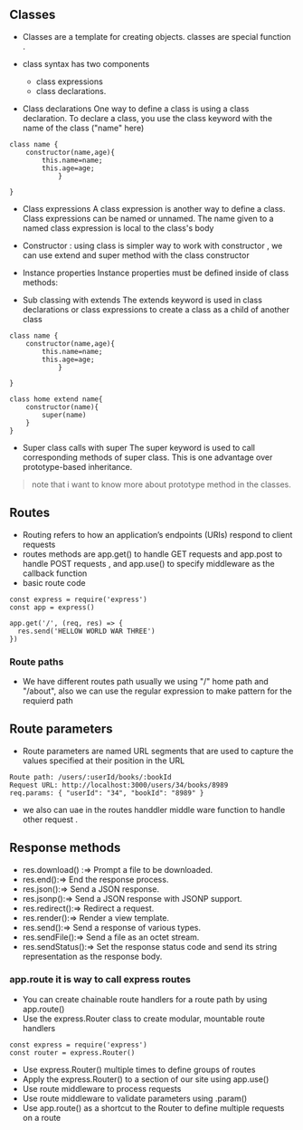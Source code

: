 ## Classes
 * Classes are a template for creating objects. classes are special function .
 * class syntax has two components
    * class expressions 
    * class declarations.

* Class declarations
One way to define a class is using a class declaration. To declare a class, you use the class keyword with the name of the class ("name" here)

```
class name {
    constructor(name,age){
        this.name=name;
        this.age=age;
            }

}

```
* Class expressions
A class expression is another way to define a class. Class expressions can be named or unnamed. The name given to a named class expression is local to the class's body

* Constructor : using class is simpler way to work with constructor , we can use extend and super method with the class constructor 
* Instance properties
Instance properties must be defined inside of class methods:
* Sub classing with extends
The extends keyword is used in class declarations or class expressions to create a class as a child of another class
```
class name {
    constructor(name,age){
        this.name=name;
        this.age=age;
            }

}

class home extend name{
    constructor(name){
        super(name)
    }
}
```
* Super class calls with super
The super keyword is used to call corresponding methods of super class. This is one advantage over prototype-based inheritance.

> note that i want to know more about prototype method in the classes.

## Routes 
* Routing refers to how an application’s endpoints (URIs) respond to client requests
* routes methods are app.get() to handle GET requests and app.post to handle POST requests , and app.use() to specify middleware as the callback function
* basic route code 
```
const express = require('express')
const app = express()

app.get('/', (req, res) => {
  res.send('HELLOW WORLD WAR THREE')
})
```

### Route paths 
* We have different routes path usually we using "/" home path and "/about", also we can use the regular expression to make pattern for the requierd path 

## Route parameters
* Route parameters are named URL segments that are used to capture the values specified at their position in the URL 

```
Route path: /users/:userId/books/:bookId
Request URL: http://localhost:3000/users/34/books/8989
req.params: { "userId": "34", "bookId": "8989" }
```
* we also can uae in the routes handdler middle ware function to handle other request .

## Response methods
 * res.download() :=>	Prompt a file to be downloaded.
* res.end():=>	End the response process.
* res.json():=>	Send a JSON response.
* res.jsonp():=>	Send a JSON response with JSONP support.
* res.redirect():=>	Redirect a request.
* res.render():=>	Render a view template.
* res.send():=>	Send a response of various types.
* res.sendFile():=>	Send a file as an octet stream.
 * res.sendStatus():=>	Set the response status code and send its string representation as the response body.


 ### app.route it is way to call express routes 
 * You can create chainable route handlers for a route path by using app.route()
 * Use the express.Router class to create modular, mountable route handlers
 ``` 
const express = require('express')
const router = express.Router()
```

* Use express.Router() multiple times to define groups of routes
 * Apply the express.Router() to a section of our site using app.use()
* Use route middleware to process requests
* Use route middleware to validate parameters using .param()
* Use app.route() as a shortcut to the Router to define multiple requests on a route



